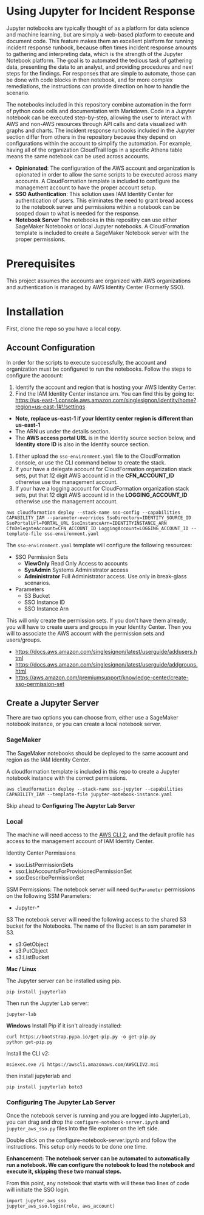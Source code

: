 # Using Jupyter for Incident Response
Jupyter notebooks are typically thought of as a platform for data science and machine learning, but are simply a web-based platform to execute and document code. This feature makes them an excellent platform for running incident response runbook, because often times incident response amounts to gathering and interpreting data, which is the strength of the Jupyter Notebook platform. The goal is to automated the tedious task of gathering data, presenting the data to an analyst, and providing procedures and next steps for the findings. For responses that are simple to automate, those can be done with code blocks in then notebook, and for more complex remediations, the instructions can provide direction on how to handle the scenario.

The notebooks included in this repository combine automation in the form of python code cells and documentation with Markdown. Code in a Jupyter notebook can be executed step-by-step, allowing the user to interact with AWS and non-AWS resources through API calls and data visualized with graphs and charts. The incident response runbooks included in the Jupyter section differ from others in the repository because they depend on configurations within the account to simplify the automation. For example, having all of the organization CloudTrail logs in a specific Athena table means the same notebook can be used across accounts.

* **Opinionated**: The configuration of the AWS account and organization is opionated in order to allow the same scripts to be executed across many accounts. A CloudFormation template is included to configure the management account to have the proper account setup.
* **SSO Authentication**: This solution uses IAM Identity Center for authentication of users. This eliminates the need to grant bread access to the notebook server and permissions within a notebook can be scoped down to what is needed for the response.
* **Notebook Server** The notebooks in this repositiry can use either SageMaker Notebooks or local Jupyter notebooks. A CloudFormation template is included to create a SageMaker Notebook server with the proper permissions.

# Prerequisites
This project assumes the accounts are organized with AWS organizations and authentication is managed by AWS Identity Center (Formerly SSO).


# Installation
First, clone the repo so you have a local copy.

## Account Configuration
In order for the scripts to execute successfully, the account and organization must be configured to run the notebooks. Follow the steps to configure the account:

1. Identify the account and region that is hosting your AWS Identity Center. 
1. Find the IAM Identity Center instance arn. You can find this by going to:
https://us-east-1.console.aws.amazon.com/singlesignon/identity/home?region=us-east-1#!/settings
  * **Note, replace us-east-1 if your Identity center region is different than us-east-1**
  * The ARN us under the details section.
  * The **AWS access portal URL** is in the Identity source section below, and **Identity store ID** is also in the Identity source section.
1. Either upload the `sso-environment.yaml` file to the CloudFormation console, or use the CLI command below to create the stack.
1. If your have a delegate account for CloudFormation organization stack sets, put that 12 digit AWS account id in the **CFN_ACCOUNT_ID** otherwise use the management account.
1. If your have a logging account for CloudFormation organization stack sets, put that 12 digit AWS account id in the **LOGGING_ACCOUNT_ID** otherwise use the management account.
```
aws cloudformation deploy --stack-name sso-config --capabilities CAPABILITY_IAM --parameter-overrides SsoDirectory=IDENTITY_SOURCE_ID SsoPortalUrl=PORTAL_URL SsoInstanceArn=IDENTITYINSTANCE_ARN CfnDelegateAccount=CFN_ACCOUNT_ID LoggingAccount=LOGGING_ACCOUNT_ID --template-file sso-environment.yaml
```

The `sso-environment.yaml` template will configure the following resources: 
* SSO Permission Sets
  * **ViewOnly** Read Only Access to accounts
  * **SysAdmin** Systems Administrator access
  * **Administrator** Full Administrator access. Use only in break-glass scenarios.
* Parameters
  * S3 Bucket
  * SSO Instance ID
  * SSO Instance Arn

This will only create the permission sets. If you don't have them already, you will have to create users and groups in your Identity Center. Then you will to associate the AWS account with the permission sets and users/groups. 

* https://docs.aws.amazon.com/singlesignon/latest/userguide/addusers.html
* https://docs.aws.amazon.com/singlesignon/latest/userguide/addgroups.html
* https://aws.amazon.com/premiumsupport/knowledge-center/create-sso-permission-set


## Create a Jupyter Server
There are two options you can choose from, either use a SageMaker notebook instance, or you can create a local notebook server.

### SageMaker
The SageMaker notebooks should be deployed to the same account and region as the IAM Identity Center.

A cloudformation template is included in this repo to create a Jupyter notebook instance with the correct permissions.

```
aws cloudformation deploy --stack-name sso-jupyter --capabilities CAPABILITY_IAM --template-file jupyter-notebook-instance.yaml
```

Skip ahead to **Configuring The Jupyter Lab Server**

### Local
The machine will need access to the [AWS CLI 2](https://docs.aws.amazon.com/cli/latest/userguide/getting-started-install.html), and the default profile has access to the management account of IAM Identity Center.

Identity Center Permissions
* sso:ListPermissionSets
* sso:ListAccountsForProvisionedPermissionSet
* sso:DescribePermissionSet

SSM Permissions:
The notebook server will need `GetParameter` permissions on the following SSM Parameters:
* Jupyter-*

S3
The notebook server will need the following access to the shared S3 bucket for the Notebooks. The name of the Bucket is an ssm parameter in S3.
* s3:GetObject
* s3:PutObject
* s3:ListBucket


**Mac / Linux**



The Jupyter server can be installed using pip.
```
pip install jupyterlab
```

Then run the Jupyter Lab server:
```
jupyter-lab
```
**Windows**
Install Pip if it isn't already installed:
```
curl https://bootstrap.pypa.io/get-pip.py -o get-pip.py
python get-pip.py
```
Install the CLI v2:
```
msiexec.exe /i https://awscli.amazonaws.com/AWSCLIV2.msi
```

then install jupyterlab and 
```
pip install jupyterlab boto3
```

### Configuring The Jupyter Lab Server
Once the notebook server is running and you are logged into JupyterLab, you can drag and drop the `configure-notebook-server.ipynb`  and `jupyter_aws_sso.py` files into the file explorer on the left side.

Double click on the configure-notebook-server.ipynb and follow the instructions. This setup only needs to be done one time.

**Enhancement: The notebook server can be automated to automatically run a notebook. We can configure the notebook to load the notebook and execute it, skipping these two manual steps.**

From this point, any notebook that starts with will these two lines of code will initiate the SSO login.
```
import jupyter_aws_sso
jupyter_aws_sso.login(role, aws_account)
```
